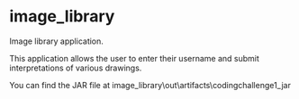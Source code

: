 # image_library
Image library application. 

This application allows the user to enter their username and submit interpretations of various drawings. 

You can find the JAR file at image_library\out\artifacts\codingchallenge1_jar

